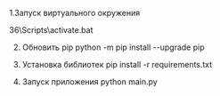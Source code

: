 
1.Запуск виртуального окружения

36\Scripts\activate.bat

2. Обновить pip
python -m pip install --upgrade pip


3. Установка библиотек
pip install -r requirements.txt


4. Запуск приложения
 python main.py


